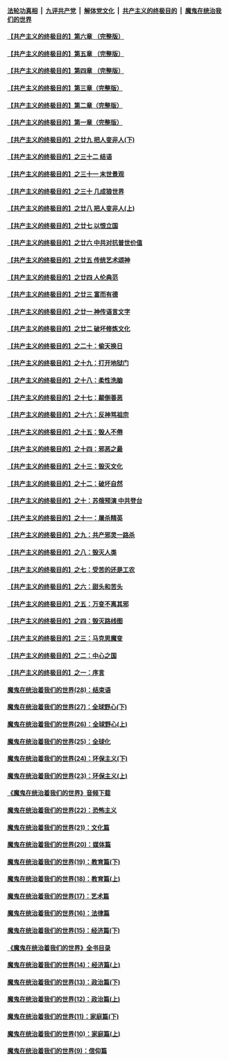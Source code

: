 ####  [法轮功真相](../../../../basic/blob/master/README.md?t=03131502) &nbsp;|&nbsp; [九评共产党](../../../../9ping.md/blob/master/README.md?t=03131502) &nbsp;|&nbsp; [解体党文化](../../../../jtdwh.md/blob/master/README.md?t=03131502)  &nbsp;|&nbsp; [共产主义的终极目的](../../../../gczydzjmd.md/blob/master/README.md?t=03131502) &nbsp;|&nbsp; [魔鬼在统治我们的世界](../../../../mgztzwmdsj.md/blob/master/README.md?t=03131502) 

#### [【共产主义的终极目的】第六章 （完整版）](../pages/nsc422/n11428913.md?t=03131502) 

#### [【共产主义的终极目的】第五章 （完整版）](../pages/nsc422/n11428912.md?t=03131502) 

#### [【共产主义的终极目的】第四章 （完整版）](../pages/nsc422/n11428907.md?t=03131502) 

#### [【共产主义的终极目的】第三章（完整版）](../pages/nsc422/n11428848.md?t=03131502) 

#### [【共产主义的终极目的】第二章（完整版）](../pages/nsc422/n11428831.md?t=03131502) 

#### [【共产主义的终极目的】第一章（完整版）](../pages/nsc422/n11417651.md?t=03131502) 

#### [【共产主义的终极目的】之廿九 把人变非人(下)](../pages/nsc422/n11344140.md?t=03131502) 

#### [【共产主义的终极目的】之三十二 结语](../pages/nsc422/n11360535.md?t=03131502) 

#### [【共产主义的终极目的】之三十一 末世景观](../pages/nsc422/n11351129.md?t=03131502) 

#### [【共产主义的终极目的】之三十 几成狼世界](../pages/nsc422/n11348280.md?t=03131502) 

#### [【共产主义的终极目的】之廿八 把人变非人(上)](../pages/nsc422/n11340492.md?t=03131502) 

#### [【共产主义的终极目的】之廿七 以恨立国](../pages/nsc422/n11336944.md?t=03131502) 

#### [【共产主义的终极目的】之廿六 中共对抗普世价值](../pages/nsc422/n11324785.md?t=03131502) 

#### [【共产主义的终极目的】之廿五 传统艺术颂神](../pages/nsc422/n11296396.md?t=03131502) 

#### [【共产主义的终极目的】之廿四 人伦典范](../pages/nsc422/n11296397.md?t=03131502) 

#### [【共产主义的终极目的】之廿三 富而有德](../pages/nsc422/n11283598.md?t=03131502) 

#### [【共产主义的终极目的】之廿一 神传语言文字](../pages/nsc422/n11263265.md?t=03131502) 

#### [【共产主义的终极目的】之廿二 破坏修炼文化](../pages/nsc422/n11245728.md?t=03131502) 

#### [【共产主义的终极目的】之二十：偷天换日](../pages/nsc422/n11238846.md?t=03131502) 

#### [【共产主义的终极目的】之十九：打开地狱门](../pages/nsc422/n11206376.md?t=03131502) 

#### [【共产主义的终极目的】之十八：柔性洗脑](../pages/nsc422/n11199994.md?t=03131502) 

#### [【共产主义的终极目的】之十七：颠倒善恶](../pages/nsc422/n11179782.md?t=03131502) 

#### [【共产主义的终极目的】之十六：反神骂祖宗](../pages/nsc422/n11166798.md?t=03131502) 

#### [【共产主义的终极目的】之十五：毁人不倦](../pages/nsc422/n11166792.md?t=03131502) 

#### [【共产主义的终极目的】之十四：邪恶之最](../pages/nsc422/n11150249.md?t=03131502) 

#### [【共产主义的终极目的】之十三：毁灭文化](../pages/nsc422/n11135227.md?t=03131502) 

#### [【共产主义的终极目的】之十二：破坏自然](../pages/nsc422/n11135214.md?t=03131502) 

#### [【共产主义的终极目的】之十：苏俄预演 中共登台](../pages/nsc422/n11118424.md?t=03131502) 

#### [【共产主义的终极目的】之十一：屠杀精英](../pages/nsc422/n11118442.md?t=03131502) 

#### [【共产主义的终极目的】之九：共产邪灵一路杀](../pages/nsc422/n11114139.md?t=03131502) 

#### [【共产主义的终极目的】之八：毁灭人类](../pages/nsc422/n11108503.md?t=03131502) 

#### [【共产主义的终极目的】之七：受苦的还是工农](../pages/nsc422/n11101809.md?t=03131502) 

#### [【共产主义的终极目的】之六：甜头和苦头](../pages/nsc422/n11096971.md?t=03131502) 

#### [【共产主义的终极目的】之五：万变不离其邪](../pages/nsc422/n11091285.md?t=03131502) 

#### [【共产主义的终极目的】之四：毁灭路线图](../pages/nsc422/n11086284.md?t=03131502) 

#### [【共产主义的终极目的】之三：马克思魔变](../pages/nsc422/n11061941.md?t=03131502) 

#### [【共产主义的终极目的】之二：中心之国](../pages/nsc422/n11047728.md?t=03131502) 

#### [【共产主义的终极目的】之一：序言](../pages/nsc422/n11086077.md?t=03131502) 

#### [魔鬼在统治着我们的世界(28)：结束语](../pages/nsc422/n10936246.md?t=03131502) 

#### [魔鬼在统治着我们的世界(27)：全球野心(下)](../pages/nsc422/n10928319.md?t=03131502) 

#### [魔鬼在统治着我们的世界(26)：全球野心(上)](../pages/nsc422/n10900318.md?t=03131502) 

#### [魔鬼在统治着我们的世界(25)：全球化](../pages/nsc422/n10788205.md?t=03131502) 

#### [魔鬼在统治着我们的世界(24)：环保主义(下)](../pages/nsc422/n10695307.md?t=03131502) 

#### [魔鬼在统治着我们的世界(23)：环保主义(上)](../pages/nsc422/n10688613.md?t=03131502) 

#### [《魔鬼在统治着我们的世界》音频下载](../pages/nsc422/n10635553.md?t=03131502) 

#### [魔鬼在统治着我们的世界(22)：恐怖主义](../pages/nsc422/n10614727.md?t=03131502) 

#### [魔鬼在统治着我们的世界(21)：文化篇](../pages/nsc422/n10597706.md?t=03131502) 

#### [魔鬼在统治着我们的世界(20)：媒体篇](../pages/nsc422/n10586579.md?t=03131502) 

#### [魔鬼在统治着我们的世界(19)：教育篇(下)](../pages/nsc422/n10564808.md?t=03131502) 

#### [魔鬼在统治着我们的世界(18)：教育篇(上)](../pages/nsc422/n10526970.md?t=03131502) 

#### [魔鬼在统治着我们的世界(17)：艺术篇](../pages/nsc422/n10499093.md?t=03131502) 

#### [魔鬼在统治着我们的世界(16)：法律篇](../pages/nsc422/n10485969.md?t=03131502) 

#### [魔鬼在统治着我们的世界(15)：经济篇(下)](../pages/nsc422/n10469975.md?t=03131502) 

#### [《魔鬼在统治着我们的世界》全书目录](../pages/nsc422/n10464261.md?t=03131502) 

#### [魔鬼在统治着我们的世界(14)：经济篇(上)](../pages/nsc422/n10457370.md?t=03131502) 

#### [魔鬼在统治着我们的世界(13)：政治篇(下)](../pages/nsc422/n10448270.md?t=03131502) 

#### [魔鬼在统治着我们的世界(12)：政治篇(上)](../pages/nsc422/n10444576.md?t=03131502) 

#### [魔鬼在统治着我们的世界(11)：家庭篇(下)](../pages/nsc422/n10440961.md?t=03131502) 

#### [魔鬼在统治着我们的世界(10)：家庭篇(上)](../pages/nsc422/n10435448.md?t=03131502) 

#### [魔鬼在统治着我们的世界(9)：信仰篇](../pages/nsc422/n10432159.md?t=03131502) 

